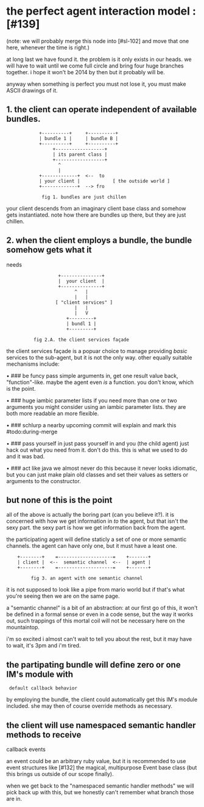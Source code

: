 # the perfect agent interaction model :[#139]

(note: we will probably merge this node into [#sl-102] and move that one here,
whenever the time is right.)

at long last we have found it. the problem is it only exists in our heads.
we will have to wait until we come full circle and bring four huge branches
together. i hope it won't be 2014 by then but it probably will be.

anyway when something is perfect you must not lose it, you must make
ASCII drawings of it.


## 1. the client can operate independent of available bundles.

                +----------+     +----------+
                | bundle 1 |     | bundle B |
                +----------+     +----------+
                     +------------------+
                     | its parent class |
                     +------------------+
                       ^
                       |
                +-------------+  <--  to
                | your client |            [ the outside world ]
                +-------------+  --> fro

                 fig 1. bundles are just chillen

your client descends from an imaginary client base class and somehow gets
instantiated. note how there are bundles up there, but they are just chillen.


## 2. when the client employs a bundle, the bundle somehow gets what it
needs

                       +---------------+
                       |  your client  |
                       +---------------+
                             ^   |
                             |   |
                      [ "client services" ]
                             |   |
                             |   V
                          +---------+
                          | bundl 1 |
                          +---------+

              fig 2.A. the client services façade

the client services façade is a popuar choice to manage providing *basic*
services to the sub-agent, but it is not the only way. other equally suitable
mechanisms include:


• ### be funcy
  pass simple arguments in, get one result value back, "function"-like.
  maybe the agent even *is* a function. you don't know, which is the point.

• ### huge iambic parameter lists
  if you need more than one or two arguments you might consider using an
  iambic parameter lists. they are both more readable an more flexible.

• ### schlurp
  a nearby upcoming commit will explain and mark this #todo:during-merge

• ### pass yourself in
  just pass yourself in and you (the child agent) just hack out what you
  need from it. don't do this. this is what we used to do and it was bad.

• ### act like java
  we almost never do this because it never looks idiomatic, but you can
  just make plain old classes and set their values as setters or arguments
  to the constructor.


## but none of this is the point

all of the above is actually the boring part (can you believe it?). it is
concerned with how we get information in *to* the agent, but that isn't the
sexy part. the sexy part is how we get information back from the agent.

the participating agent will define staticly a set of one or more semantic
channels. the agent can have only one, but it must have a least one.

        +--------+    =--------------------=    +-------+
        | client |  <--  semantic channel  <--  | agent |
        +--------+    =--------------------=    +-------+

             fig 3. an agent with one semantic channel

it is not supposed to look like a pipe from mario world but if that's what
you're seeing then we are on the same page.


a  "semantic channel" is a bit of an abstraction: at our first go of this,
it won't be defined in a formal sense or even in a code sense, but the
way it works out, such trappings of this mortal coil will not be necessary
here on the mountaintop.

i'm so excited i almost can't wait to tell you about the rest, but it may
have to wait, it's 3pm and i'm tired.


## the partipating bundle will define zero or one IM's module with
     default callback behavior

by employing the bundle, the client could automatically get this IM's
module included. she may then of course override methods as necessary.


## the client will use namespaced semantic handler methods to receive
  callback events

an event could be an arbitrary ruby value, but it is recommended to use
event structures like [#132] the magical, multipurpose Event base class
(but this brings us outside of our scope finally).

when we get back to the "namespaced semantic handler methods" we will pick
back up with this, but we honestly can't remember what branch those are in.
